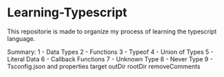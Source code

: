 # Learning-Typescript

This repositorie is made to organize my process of learning the typescript language.

Summary:
1 - Data Types
2 - Functions
3 - Typeof
4 - Union of Types
5 - Literal Data
6 - Callback Functions
7 - Unknown Type
8 - Never Type
9 - Tsconfig.json and properties
target
outDir
rootDir
removeComments
